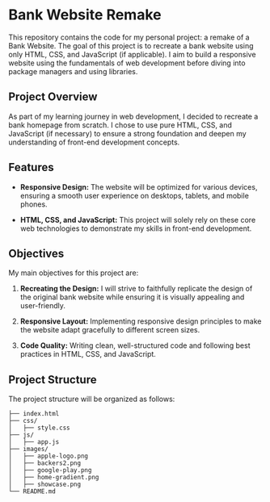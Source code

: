# Bank Website Remake

This repository contains the code for my personal project: a remake of a Bank Website. The goal of this project is to recreate a bank website using only HTML, CSS, and JavaScript (if applicable). I aim to build a responsive website using the fundamentals of web development before diving into package managers and using libraries.

## Project Overview

As part of my learning journey in web development, I decided to recreate a bank homepage from scratch. I chose to use pure HTML, CSS, and JavaScript (if necessary) to ensure a strong foundation and deepen my understanding of front-end development concepts.

## Features

- **Responsive Design:** The website will be optimized for various devices, ensuring a smooth user experience on desktops, tablets, and mobile phones.

- **HTML, CSS, and JavaScript:** This project will solely rely on these core web technologies to demonstrate my skills in front-end development.

## Objectives

My main objectives for this project are:

1. **Recreating the Design:** I will strive to faithfully replicate the design of the original bank website while ensuring it is visually appealing and user-friendly.

2. **Responsive Layout:** Implementing responsive design principles to make the website adapt gracefully to different screen sizes.

3. **Code Quality:** Writing clean, well-structured code and following best practices in HTML, CSS, and JavaScript.

## Project Structure

The project structure will be organized as follows:

```
├── index.html
├── css/
│   ├── style.css
├── js/
│   ├── app.js
├── images/
│   ├── apple-logo.png
│   ├── backers2.png
│   ├── google-play.png
│   ├── home-gradient.png
│   ├── showcase.png
└── README.md
```
# 
